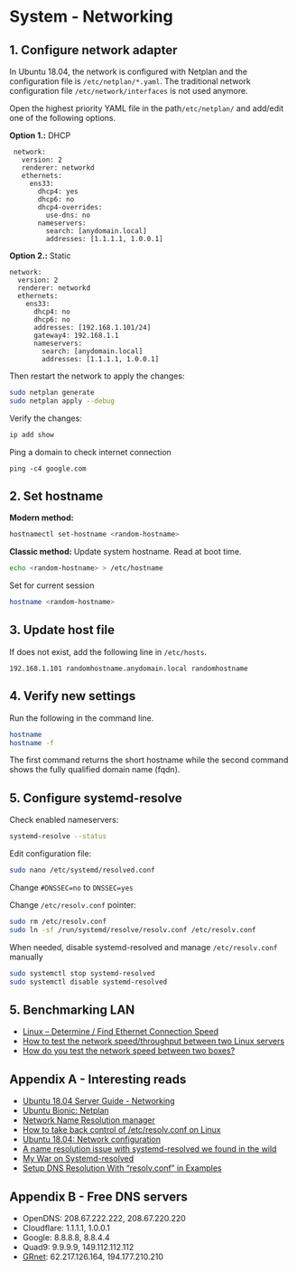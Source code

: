 # System - Networking

## 1. Configure network adapter
In Ubuntu 18.04, the network is configured with Netplan and the configuration file is `/etc/netplan/*.yaml`. The traditional network configuration file `/etc/network/interfaces` is not used anymore.

Open the highest priority YAML file in the path`/etc/netplan/` and add/edit one of the following options.

**Option 1.:** DHCP
```
 network:
   version: 2
   renderer: networkd
   ethernets:
     ens33:
       dhcp4: yes
       dhcp6: no
       dhcp4-overrides:
         use-dns: no
       nameservers:
         search: [anydomain.local]
         addresses: [1.1.1.1, 1.0.0.1]
```
**Option 2.:** Static
```
network:
  version: 2
  renderer: networkd
  ethernets:
    ens33:
      dhcp4: no
      dhcp6: no
      addresses: [192.168.1.101/24]
      gateway4: 192.168.1.1
      nameservers:
        search: [anydomain.local]
        addresses: [1.1.1.1, 1.0.0.1]
```
Then restart the network to apply the changes:
```bash
sudo netplan generate
sudo netplan apply --debug
```
Verify the changes:
```bash
ip add show
```
Ping a domain to check internet connection
```
ping -c4 google.com
```

## 2. Set hostname
**Modern method:**
```bash
hostnamectl set-hostname <random-hostname>
```
**Classic method:**
Update system hostname. Read at boot time.
```bash
echo <random-hostname> > /etc/hostname
```
Set for current session
```bash
hostname <random-hostname>
```

## 3.  Update host file
If does not exist, add the following line in `/etc/hosts`.
```
192.168.1.101 randomhostname.anydomain.local randomhostname
```

## 4. Verify new settings
Run the following in the command line.
```bash
hostname
hostname -f
```
The first command returns the short hostname while the second command shows the fully qualified domain name (fqdn).

## 5. Configure systemd-resolve
Check enabled nameservers:
```bash
systemd-resolve --status
```
Edit configuration file:
```bash
sudo nano /etc/systemd/resolved.conf
```
Change 
`#DNSSEC=no` to `DNSSEC=yes`

Change `/etc/resolv.conf` pointer:
```bash
sudo rm /etc/resolv.conf
sudo ln -sf /run/systemd/resolve/resolv.conf /etc/resolv.conf
```
When needed, disable systemd-resolved and manage `/etc/resolv.conf` manually
```bash
sudo systemctl stop systemd-resolved
sudo systemctl disable systemd-resolved
```

## 5. Benchmarking LAN
- [Linux – Determine / Find Ethernet Connection Speed](https://www.cyberciti.biz/faq/howto-determine-ethernet-connection-speed/)  
- [How to test the network speed/throughput between two Linux servers](https://www.cyberciti.biz/faq/how-to-test-the-network-speedthroughput-between-two-linux-servers/)  
- [How do you test the network speed between two boxes?](https://askubuntu.com/questions/7976/how-do-you-test-the-network-speed-between-two-boxes)  

## Appendix A - Interesting reads
- [Ubuntu 18.04 Server Guide - Networking](https://help.ubuntu.com/lts/serverguide/networking.html.en)
- [Ubuntu Bionic: Netplan](https://blog.ubuntu.com/2017/12/01/ubuntu-bionic-netplan)
- [Network Name Resolution manager](https://www.freedesktop.org/software/systemd/man/systemd-resolved.service.html#/etc/resolv.conf)
- [How to take back control of /etc/resolv.conf on Linux](https://www.ctrl.blog/entry/resolvconf-tutorial)
- [Ubuntu 18.04: Network configuration](https://www.hiroom2.com/2018/05/29/ubuntu-1804-network-en/)
- [A name resolution issue with systemd-resolved we found in the wild](https://moss.sh/name-resolution-issue-systemd-resolved/)
- [My War on Systemd-resolved](https://ohthehugemanatee.org/blog/2018/01/25/my-war-on-systemd-resolved/)
- [Setup DNS Resolution With “resolv.conf” in Examples](https://www.shellhacks.com/setup-dns-resolution-resolvconf-example/)

## Appendix B - Free DNS servers
- OpenDNS: 208.67.222.222, 208.67.220.220
- Cloudflare: 1.1.1.1, 1.0.0.1
- Google: 8.8.8.8, 8.8.4.4
- Quad9: 9.9.9.9, 149.112.112.112
- [GRnet](https://grnet.gr/services/cloud-services/%CF%85%CF%80%CE%B7%CF%81%CE%B5%CF%83%CE%AF%CE%B1-dns/):  62.217.126.164, 194.177.210.210
